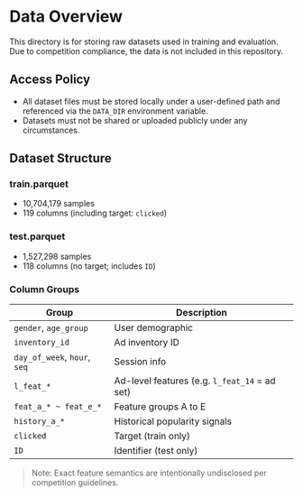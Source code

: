 # Data Overview

This directory is for storing raw datasets used in training and evaluation.
Due to competition compliance, the data is not included in this repository.

## Access Policy

- All dataset files must be stored locally under a user-defined path and referenced via the `DATA_DIR` environment variable.
- Datasets must not be shared or uploaded publicly under any circumstances.

## Dataset Structure

### train.parquet

- 10,704,179 samples
- 119 columns (including target: `clicked`)

### test.parquet

- 1,527,298 samples
- 118 columns (no target; includes `ID`)

### Column Groups

| Group          | Description |
|----------------|-------------|
| `gender`, `age_group` | User demographic |
| `inventory_id`        | Ad inventory ID |
| `day_of_week`, `hour`, `seq` | Session info |
| `l_feat_*`            | Ad-level features (e.g. `l_feat_14` = ad set) |
| `feat_a_* ~ feat_e_*` | Feature groups A to E |
| `history_a_*`         | Historical popularity signals |
| `clicked`             | Target (train only) |
| `ID`                  | Identifier (test only) |

> Note: Exact feature semantics are intentionally undisclosed per competition guidelines.


